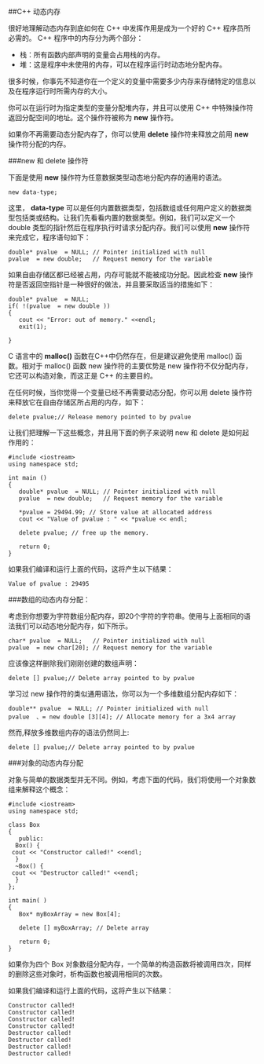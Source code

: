 ##C++ 动态内存

很好地理解动态内存到底如何在 C++ 中发挥作用是成为一个好的 C++ 程序员所必需的。 C++ 程序中的内存分为两个部分：

- 栈：所有函数内部声明的变量会占用栈的内存。　　　　
- 堆：这是程序中未使用的内存，可以在程序运行时动态地分配内存。

很多时候，你事先不知道你在一个定义的变量中需要多少内存来存储特定的信息以及在程序运行时所需内存的大小。

你可以在运行时为指定类型的变量分配堆内存，并且可以使用 C++ 中特殊操作符返回分配空间的地址。这个操作符被称为 **new** 操作符。

如果你不再需要动态分配内存了，你可以使用 **delete** 操作符来释放之前用 **new** 操作符分配的内存。

###new 和 delete 操作符

下面是使用 **new** 操作符为任意数据类型动态地分配内存的通用的语法。

    new data-type;

这里， **data-type** 可以是任何内置数据类型，包括数组或任何用户定义的数据类型包括类或结构。让我们先看看内置的数据类型。例如，我们可以定义一个 double 类型的指针然后在程序执行时请求分配内存。我们可以使用 **new** 操作符来完成它，程序语句如下：

    double* pvalue  = NULL; // Pointer initialized with null
    pvalue  = new double;   // Request memory for the variable

如果自由存储区都已经被占用，内存可能就不能被成功分配。因此检查 **new** 操作符是否返回空指针是一种很好的做法，并且要采取适当的措施如下：

    double* pvalue  = NULL;
    if( !(pvalue  = new double ))
    {
       cout << "Error: out of memory." <<endl;
       exit(1);
    
    }

C 语言中的 **malloc()** 函数在C++中仍然存在，但是建议避免使用 malloc()  函数。相对于 malloc() 函数 new 操作符的主要优势是 new 操作符不仅分配内存，它还可以构造对象，而这正是 C++ 的主要目的。　　　　

在任何时候，当你觉得一个变量已经不再需要动态分配，你可以用 delete 操作符来释放它在自由存储区所占用的内存，如下：

    delete pvalue;// Release memory pointed to by pvalue

让我们把理解一下这些概念，并且用下面的例子来说明 new 和 delete 是如何起作用的：

    #include <iostream>
    using namespace std;
    
    int main ()
    {
       double* pvalue  = NULL; // Pointer initialized with null
       pvalue  = new double;   // Request memory for the variable
     
       *pvalue = 29494.99; // Store value at allocated address
       cout << "Value of pvalue : " << *pvalue << endl;
    
       delete pvalue; // free up the memory.
    
       return 0;
    }

如果我们编译和运行上面的代码，这将产生以下结果：

    Value of pvalue : 29495

###数组的动态内存分配：

考虑到你想要为字符数组分配内存，即20个字符的字符串。使用与上面相同的语法我们可以动态地分配内存，如下所示。

    char* pvalue  = NULL;   // Pointer initialized with null
    pvalue  = new char[20]; // Request memory for the variable

应该像这样删除我们刚刚创建的数组声明：

    delete [] pvalue;// Delete array pointed to by pvalue

学习过 new 操作符的类似通用语法，你可以为一个多维数组分配内存如下：

    double** pvalue  = NULL; // Pointer initialized with null
    pvalue  、= new double [3][4]; // Allocate memory for a 3x4 array

然而,释放多维数组内存的语法仍然同上:

    delete [] pvalue;// Delete array pointed to by pvalue

###对象的动态内存分配

对象与简单的数据类型并无不同。例如，考虑下面的代码，我们将使用一个对象数组来解释这个概念：

    #include <iostream>
    using namespace std;
    
    class Box
    {
       public:
      Box() { 
     cout << "Constructor called!" <<endl; 
      }
      ~Box() { 
     cout << "Destructor called!" <<endl; 
      }
    };
    
    int main( )
    {
       Box* myBoxArray = new Box[4];
    
       delete [] myBoxArray; // Delete array
    
       return 0;
    }

如果你为四个 Box 对象数组分配内存，一个简单的构造函数将被调用四次，同样的删除这些对象时，析构函数也被调用相同的次数。

如果我们编译和运行上面的代码，这将产生以下结果：

    Constructor called!
    Constructor called!
    Constructor called!
    Constructor called!
    Destructor called!
    Destructor called!
    Destructor called!
    Destructor called!